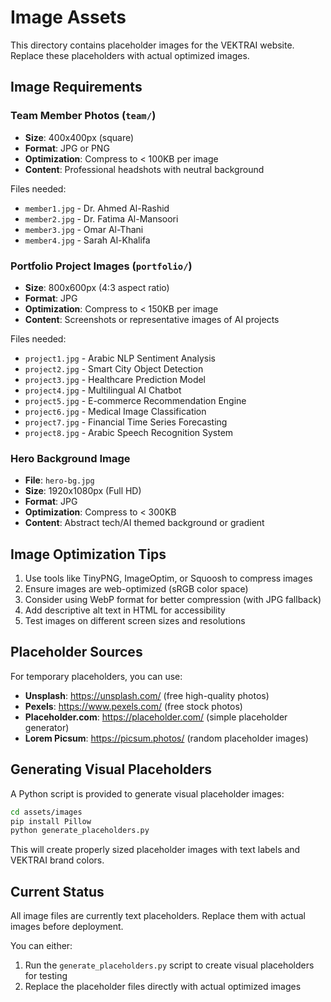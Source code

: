 # Image Assets

This directory contains placeholder images for the VEKTRAI website. Replace these placeholders with actual optimized images.

## Image Requirements

### Team Member Photos (`team/`)
- **Size**: 400x400px (square)
- **Format**: JPG or PNG
- **Optimization**: Compress to < 100KB per image
- **Content**: Professional headshots with neutral background

Files needed:
- `member1.jpg` - Dr. Ahmed Al-Rashid
- `member2.jpg` - Dr. Fatima Al-Mansoori
- `member3.jpg` - Omar Al-Thani
- `member4.jpg` - Sarah Al-Khalifa

### Portfolio Project Images (`portfolio/`)
- **Size**: 800x600px (4:3 aspect ratio)
- **Format**: JPG
- **Optimization**: Compress to < 150KB per image
- **Content**: Screenshots or representative images of AI projects

Files needed:
- `project1.jpg` - Arabic NLP Sentiment Analysis
- `project2.jpg` - Smart City Object Detection
- `project3.jpg` - Healthcare Prediction Model
- `project4.jpg` - Multilingual AI Chatbot
- `project5.jpg` - E-commerce Recommendation Engine
- `project6.jpg` - Medical Image Classification
- `project7.jpg` - Financial Time Series Forecasting
- `project8.jpg` - Arabic Speech Recognition System

### Hero Background Image
- **File**: `hero-bg.jpg`
- **Size**: 1920x1080px (Full HD)
- **Format**: JPG
- **Optimization**: Compress to < 300KB
- **Content**: Abstract tech/AI themed background or gradient

## Image Optimization Tips

1. Use tools like TinyPNG, ImageOptim, or Squoosh to compress images
2. Ensure images are web-optimized (sRGB color space)
3. Consider using WebP format for better compression (with JPG fallback)
4. Add descriptive alt text in HTML for accessibility
5. Test images on different screen sizes and resolutions

## Placeholder Sources

For temporary placeholders, you can use:
- **Unsplash**: https://unsplash.com/ (free high-quality photos)
- **Pexels**: https://www.pexels.com/ (free stock photos)
- **Placeholder.com**: https://placeholder.com/ (simple placeholder generator)
- **Lorem Picsum**: https://picsum.photos/ (random placeholder images)

## Generating Visual Placeholders

A Python script is provided to generate visual placeholder images:

```bash
cd assets/images
pip install Pillow
python generate_placeholders.py
```

This will create properly sized placeholder images with text labels and VEKTRAI brand colors.

## Current Status

All image files are currently text placeholders. Replace them with actual images before deployment.

You can either:
1. Run the `generate_placeholders.py` script to create visual placeholders for testing
2. Replace the placeholder files directly with actual optimized images
